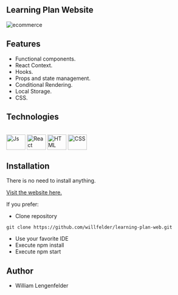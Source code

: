 ## Learning Plan Website
![ecommerce](https://user-images.githubusercontent.com/73253144/194750241-c685482d-43fe-43f2-907c-9b60cf5412a4.png)

## Features
- Functional components.
- React Context.
- Hooks.
- Props and state management.
- Conditional Rendering.
- Local Storage.
- CSS.

## Technologies

<div style="display: inline_block"><br>
  <img align="center" alt="Js" height="40" width="50" src="https://cdn.jsdelivr.net/gh/devicons/devicon/icons/javascript/javascript-original.svg">
  <img align="center" alt="React" height="40" width="50" src="https://cdn.jsdelivr.net/gh/devicons/devicon/icons/react/react-original-wordmark.svg">
  <img align="center" alt="HTML" height="40" width="50" src="https://cdn.jsdelivr.net/gh/devicons/devicon/icons/html5/html5-original-wordmark.svg">
  <img align="center" alt="CSS" height="40" width="50" src="https://cdn.jsdelivr.net/gh/devicons/devicon/icons/css3/css3-original-wordmark.svg">
</div>

## Installation

There is no need to install anything.

[Visit the website here.](https://willfelder.github.io/learning-plan-web/)

If you prefer:

- Clone repository

```
git clone https://github.com/willfelder/learning-plan-web.git
``` 
- Use your favorite IDE
- Execute npm install
- Execute npm start

## Author

- William Lengenfelder

